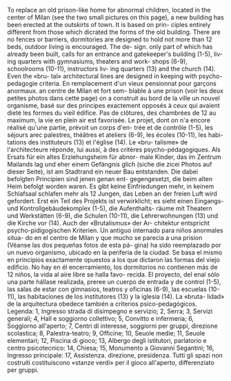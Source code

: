 To replace an old prison-like home for abnormal
children, located in the center of Milan (see the two
small pictures on this page), a new building has been
erected at the outskirts of town. It is based on prin-
ciples entirely different from those which dicrated
the forms of the old building. There are no fences or
barriers, dormitories are designed to hold not more
than 12 beds, outdoor living is encouraged. The de-
sign. only part of which has already been built, calls
for an entrance and gatekeeper's building (1-5), liv-
ing quarters with gymnasiums, theaters and work-
shops (6-9), schoolrooms (10-11), instructors liv-
ing quarters (13) and the church (14). Even the «bru-
tal» architectural lines are designed in keeping with
psycho-pedagogie criteria. 
En remplacement d'un vieux pensionnat pour
garçons anormaux. an centre de Milan et fort sem-
blable à une prison (voir les deux petites photos dans
cette page) on a construit au bord de la ville un nouvel
organisme, basé sur des principes exactement opposés
à ceux qui avaient dieté les formes du vieil édifice.
Pas de clôtures, des chambrées de 12 au maximum,
la vie en plein air est favorisée. Le projet, dont on
n'a encore réalisé qu'une partie, prévoit un corps d'en-
trée et de contrôle (1-5), les séjours arec palestres,
théâtres et ateliers (6-9), les écoles (10-11), les habi-
tations des instituteurs (13) et l'église (14). Le «bru-
talisme» de l'architecteure réponde, lui aussi, à des
critères psycho-pédagogiques. 
Als Ersats für ein altes Erziehungsheim für abnor-
male Kinder, das im Zentrum Mailands lag und eher
einem Gefängnis glich (siche die zicei Photos auf dieser
Seite), ist am Stadtrand ein neuer Bau entstanden.
Die dabei befolgten Principien sind jenen genan ent-
gegengesetzt, die beim alten Heim befolgt worden
waren. Es gibt keine Einfriedungen mehr, in keinem
Schlafsaal schlafen mehr als 12 Jungen, das Leben
an der freien Luft wird gefordert. Erst ein Teil des
Projekts ist verwirklicht; es sieht einen Eingangs-
und Kontrollgebäudekomplex (1-5), die Aufenthalts-
räume mit Theatern und Werkstätten (6-9), die
Schulen (10-11), die Lehrerwohnungen (13) und die
Kirche vor (14). Auch der «Brutalismus» der Ar-
chitektur entspricht psycho-pidigogischen Kriterien.
Un antiguo internado para niños anormales situa-
do en el centro de Milan y que mucho se parecia a una
prision (Véanse las dos pequeñas fotos de esta pá-
gina) ha sido reemplazado por un nuevo organismo,
ubicado en la periferia de la ciudad. Se basa el 
mismo en principios exactamente opuestos a los
que dictaron las formas del viejo edificio. No hay
en él encerramiento, los dormitorios no contienen
más de 12 niños, la vida al aire libre se halla favo-
recida. El proyecto, del enal sólo una parte hállase
realizada, preree un cuerpo de entrada y de control
(1-5), las salas de estar con gimnasios, teatros y
oficinas (6-9), las escuelas (10-11), las habitaciones
de los institutores (13) y la iglesia (14). La «bruta-
lidad» de la arquitectura obedece también a criterios
psico-pedagógicos. 
Legenda: 1, Ingresso strada di disimpegno e servizio; 2, Serra; 3, Servizi
generali; 4, Hall e soggiorno collettivo; 5, Convitto e infermeria; 6, Soggiorno
all'aperto; 7, Centri di interesse, soggiorni per gruppi, direzione scolastica;
8, Palestra-teatro; 9, Officine; 10, Seuole medie; 11, Seuole elementari; 12,
Piscina di gioco; 13, Albergo degli istitutori, parlatorio e centro psicotecnico:
14, Chiesa; 15, Monumento a Giovanni Segantini; 16, Ingresso principale: 17,
Assistenza. direzione, presidenza. Tutti gli spazi non costruiti costituiscono
«stanze verdi» per il gioco all'aperto, differenziato per gruppi.